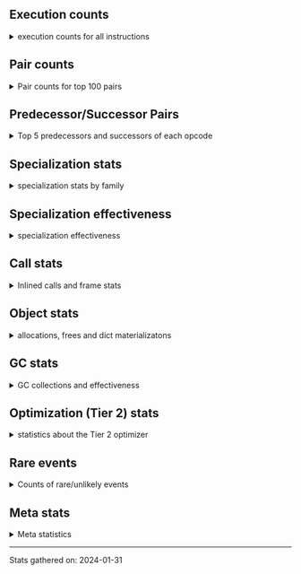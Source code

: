 ## Execution counts

<details>
<summary> execution counts for all instructions </summary>

|Name | Base Count | Head Count | Change | 
|---|---:|---:|---:|
| GET_YIELD_FROM_ITER | 20,719,864 | 36,719,736 | 77.2% |
| JUMP_BACKWARD_NO_INTERRUPT | 319,362,230 | 554,388,473 | 73.6% |
| SEND_GEN | 451,454,000 | 702,482,297 | 55.6% |
| YIELD_VALUE | 1,067,396,697 | 1,318,664,278 | 23.5% |
| FOR_ITER_GEN | 201,205,295 | 217,205,451 | 8.0% |
| TO_BOOL_ALWAYS_TRUE | 220,465,504 | 236,602,623 | 7.3% |
| BINARY_OP_SUBTRACT_INT | 658,476,183 | 704,485,013 | 7.0% |
| EXIT_INIT_CHECK | 89,728,499 | 95,316,888 | 6.2% |
| CALL_ALLOC_AND_ENTER_INIT | 92,011,779 | 97,600,168 | 6.1% |
| END_SEND | 298,297,254 | 314,295,697 | 5.4% |
| RETURN_GENERATOR | 378,778,810 | 394,810,517 | 4.2% |
| RESUME_CHECK | 7,323,630,873 | 7,609,902,235 | 3.9% |
| BINARY_OP_ADD_FLOAT | 525,725,099 | 545,720,870 | 3.8% |
| CALL_BUILTIN_CLASS | 182,694,493 | 189,072,385 | 3.5% |
| COMPARE_OP | 206,133,577 | 212,841,197 | 3.3% |
| BINARY_SUBSCR_LIST_INT | 1,193,653,957 | 1,226,998,495 | 2.8% |
| BINARY_OP_MULTIPLY_FLOAT | 1,103,707,153 | 1,134,507,676 | 2.8% |
| LOAD_ATTR_INSTANCE_VALUE | 5,605,412,455 | 5,755,305,994 | 2.7% |
| TO_BOOL_NONE | 607,944,409 | 624,074,914 | 2.7% |
| BINARY_OP | 1,127,292,766 | 1,156,828,765 | 2.6% |
| FOR_ITER_RANGE | 713,120,300 | 729,993,494 | 2.4% |
| LIST_APPEND | 187,786,221 | 190,999,660 | 1.7% |
| BINARY_SUBSCR_TUPLE_INT | 305,790,242 | 310,989,198 | 1.7% |
| STORE_ATTR_INSTANCE_VALUE | 1,130,472,097 | 1,148,039,045 | 1.6% |
| POP_TOP | 3,665,520,391 | 3,715,259,587 | 1.4% |
| STORE_SUBSCR_LIST_INT | 424,117,064 | 429,317,577 | 1.2% |
| RETURN_CONST | 1,963,727,203 | 1,985,680,753 | 1.1% |
| LOAD_FAST_AND_CLEAR | 72,541,325 | 73,332,893 | 1.1% |
| BINARY_OP_ADD_INT | 2,975,971,708 | 3,008,328,642 | 1.1% |
| INTERPRETER_EXIT | 1,983,551,717 | 2,001,734,960 | 0.9% |
| POP_JUMP_IF_NOT_NONE | 675,849,771 | 681,819,516 | 0.9% |
| LOAD_FAST_LOAD_FAST | 11,166,625,596 | 11,254,759,484 | 0.8% |
| COMPARE_OP_FLOAT | 220,299,662 | 221,897,029 | 0.7% |
| CALL_LEN | 447,787,585 | 450,986,248 | 0.7% |
| BINARY_OP_SUBTRACT_FLOAT | 360,444,907 | 362,842,772 | 0.7% |
| GET_ITER | 808,580,790 | 813,795,090 | 0.6% |
| JUMP_BACKWARD | 4,551,704,303 | 4,579,751,229 | 0.6% |
| LOAD_FAST | 39,877,498,506 | 40,106,430,218 | 0.6% |
| STORE_FAST | 13,884,449,510 | 13,958,645,851 | 0.5% |
| LOAD_CONST | 13,426,928,820 | 13,486,260,643 | 0.4% |
| RETURN_VALUE | 4,372,723,698 | 4,391,363,302 | 0.4% |
| LOAD_ATTR_METHOD_WITH_VALUES | 2,719,744,945 | 2,730,704,101 | 0.4% |
| POP_JUMP_IF_FALSE | 12,032,778,451 | 12,074,479,679 | 0.3% |
| LOAD_ATTR_MODULE | 572,588,445 | 574,546,783 | 0.3% |
| CALL_BUILTIN_O | 1,170,352,126 | 1,173,587,950 | 0.3% |
| CALL_PY_EXACT_ARGS | 3,927,749,884 | 3,938,094,050 | 0.3% |
| BUILD_TUPLE | 977,249,387 | 979,674,329 | 0.2% |
| UNARY_NEGATIVE | 161,340,556 | 161,740,609 | 0.2% |
| LOAD_GLOBAL_MODULE | 4,120,653,148 | 4,130,175,195 | 0.2% |
| SWAP | 1,238,174,929 | 1,240,936,966 | 0.2% |
| PUSH_NULL | 1,782,714,013 | 1,786,678,917 | 0.2% |
| COMPARE_OP_INT | 1,974,157,059 | 1,978,398,078 | 0.2% |
| DICT_UPDATE | 65,355 | 65,215 | -0.2% |
| CLEANUP_THROW | 1,523 | 1,520 | -0.2% |
| POP_JUMP_IF_TRUE | 2,019,453,471 | 2,023,373,184 | 0.2% |
| CALL_METHOD_DESCRIPTOR_NOARGS | 433,242,404 | 434,032,687 | 0.2% |
| BUILD_LIST | 438,388,130 | 439,177,858 | 0.2% |
| LOAD_GLOBAL_BUILTIN | 5,587,392,624 | 5,597,357,835 | 0.2% |
| CALL_PY_WITH_DEFAULTS | 217,897,014 | 218,274,243 | 0.2% |
| INSTRUMENTED_JUMP_BACKWARD | 9,996 | 9,980 | -0.2% |
| CALL | 1,112,524,555 | 1,114,116,785 | 0.1% |
| INSTRUMENTED_FOR_ITER | 11,276 | 11,260 | -0.1% |
| UNARY_INVERT | 15,199,363 | 15,179,108 | -0.1% |
| IS_OP | 833,702,709 | 834,768,774 | 0.1% |
| INSTRUMENTED_POP_JUMP_IF_TRUE | 13,436 | 13,420 | -0.1% |
| DELETE_FAST | 2,070,719 | 2,068,627 | -0.1% |
| UNPACK_SEQUENCE_TWO_TUPLE | 901,630,195 | 902,334,093 | 0.1% |
| BEFORE_WITH | 9,037,329 | 9,030,580 | -0.1% |
| JUMP_FORWARD | 603,537,663 | 603,930,812 | 0.1% |
| COPY | 1,403,099,965 | 1,403,860,433 | 0.1% |
| LOAD_ATTR | 1,640,407,223 | 1,641,115,635 | 0.0% |
| FOR_ITER | 492,740,243 | 492,948,451 | 0.0% |
| CALL_METHOD_DESCRIPTOR_FAST | 466,006,337 | 466,183,758 | 0.0% |
| TO_BOOL_INT | 329,259,814 | 329,137,859 | -0.0% |
| LOAD_ATTR_METHOD_NO_DICT | 1,959,703,989 | 1,960,420,807 | 0.0% |
| CALL_ISINSTANCE | 1,048,285,968 | 1,048,667,034 | 0.0% |
| STORE_FAST_STORE_FAST | 2,165,526,219 | 2,166,229,666 | 0.0% |
| LOAD_FAST_CHECK | 11,319,943 | 11,317,009 | -0.0% |
| CHECK_EXC_MATCH | 20,942,527 | 20,937,167 | -0.0% |
| SET_FUNCTION_ATTRIBUTE | 119,500,743 | 119,528,686 | 0.0% |
| LOAD_DEREF | 1,108,183,590 | 1,108,437,164 | 0.0% |
| PUSH_EXC_INFO | 21,565,785 | 21,561,014 | -0.0% |
| POP_EXCEPT | 21,565,635 | 21,560,865 | -0.0% |
| MAKE_FUNCTION | 136,645,996 | 136,675,638 | 0.0% |
| LOAD_ATTR_PROPERTY | 82,373,679 | 82,359,180 | -0.0% |
| DICT_MERGE | 43,239,599 | 43,232,178 | -0.0% |
| LOAD_SUPER_ATTR_METHOD | 122,454,549 | 122,433,949 | -0.0% |
| LIST_EXTEND | 125,248,655 | 125,231,041 | -0.0% |
| RESUME | 271,530 | 271,497 | -0.0% |
| LOAD_ATTR_NONDESCRIPTOR_WITH_VALUES | 192,520,432 | 192,499,927 | -0.0% |
| POP_JUMP_IF_NONE | 470,455,475 | 470,497,279 | 0.0% |
| BINARY_SUBSCR | 1,482,676,666 | 1,482,803,539 | 0.0% |
| UNPACK_SEQUENCE | 319,956 | 319,982 | 0.0% |
| BUILD_MAP | 122,784,197 | 122,774,577 | -0.0% |
| TO_BOOL_BOOL | 4,721,828,972 | 4,722,178,306 | 0.0% |
| CALL_FUNCTION_EX | 186,740,243 | 186,727,031 | -0.0% |
| RAISE_VARARGS | 3,815,449 | 3,815,180 | -0.0% |
| FOR_ITER_TUPLE | 582,401,214 | 582,438,067 | 0.0% |
| BUILD_SET | 1,667,890 | 1,667,995 | 0.0% |
| MAKE_CELL | 104,675,241 | 104,668,684 | -0.0% |
| BUILD_CONST_KEY_MAP | 13,092,794 | 13,092,033 | -0.0% |
| IMPORT_FROM | 10,431,605 | 10,432,128 | 0.0% |
| STORE_SUBSCR_DICT | 270,257,708 | 270,244,339 | -0.0% |
| CALL_INTRINSIC_1 | 249,735,086 | 249,723,575 | -0.0% |
| IMPORT_NAME | 9,413,182 | 9,413,560 | 0.0% |
| UNARY_NOT | 70,027,586 | 70,024,792 | -0.0% |
| TO_BOOL_LIST | 177,649,727 | 177,642,788 | -0.0% |
| NOP | 2,053,554,934 | 2,053,477,425 | -0.0% |
| CALL_BUILTIN_FAST_WITH_KEYWORDS | 125,535,671 | 125,531,119 | -0.0% |
| CALL_TYPE_1 | 475,470,388 | 475,483,078 | 0.0% |
| LOAD_ATTR_NONDESCRIPTOR_NO_DICT | 87,807,728 | 87,810,011 | 0.0% |
| TO_BOOL | 348,301,604 | 348,293,525 | -0.0% |
| COPY_FREE_VARS | 346,991,485 | 346,999,248 | 0.0% |
| CONTAINS_OP | 2,666,477,798 | 2,666,531,224 | 0.0% |
| LOAD_SUPER_ATTR_ATTR | 3,711,247 | 3,711,321 | 0.0% |
| CALL_LIST_APPEND | 328,687,484 | 328,681,632 | -0.0% |
| CALL_KW | 243,697,454 | 243,693,356 | -0.0% |
| STORE_ATTR_SLOT | 1,483,683,568 | 1,483,659,628 | -0.0% |
| LOAD_ATTR_SLOT | 2,162,819,070 | 2,162,789,865 | -0.0% |
| LOAD_ATTR_CLASS | 176,663,731 | 176,666,053 | 0.0% |
| CALL_METHOD_DESCRIPTOR_FAST_WITH_KEYWORDS | 104,541,699 | 104,540,347 | -0.0% |
| STORE_DEREF | 94,105,108 | 94,103,946 | -0.0% |
| CALL_BUILTIN_FAST | 1,302,682,090 | 1,302,666,541 | -0.0% |
| WITH_EXCEPT_START | 184,302 | 184,300 | -0.0% |
| CALL_STR_1 | 74,886,130 | 74,886,830 | 0.0% |
| STORE_FAST_LOAD_FAST | 161,605,122 | 161,606,629 | 0.0% |
| GET_AWAITABLE | 152,096,016 | 152,094,617 | -0.0% |
| BINARY_SUBSCR_DICT | 796,210,630 | 796,203,872 | -0.0% |
| DELETE_ATTR | 5,736,034 | 5,735,987 | -0.0% |
| BUILD_STRING | 76,067,156 | 76,066,628 | -0.0% |
| MAP_ADD | 47,757,147 | 47,757,403 | 0.0% |
| LOAD_GLOBAL | 10,841,041 | 10,840,984 | -0.0% |
| FORMAT_SIMPLE | 151,435,377 | 151,434,687 | -0.0% |
| CALL_METHOD_DESCRIPTOR_O | 412,809,194 | 412,807,751 | -0.0% |
| CALL_TUPLE_1 | 25,013,577 | 25,013,660 | 0.0% |
| BINARY_SLICE | 325,365,124 | 325,364,162 | -0.0% |
| LOAD_ATTR_WITH_HINT | 447,531,141 | 447,532,382 | 0.0% |
| RERAISE | 2,614,507 | 2,614,500 | -0.0% |
| BINARY_OP_MULTIPLY_INT | 357,994,149 | 357,993,224 | -0.0% |
| CALL_BOUND_METHOD_EXACT_ARGS | 236,880,570 | 236,881,177 | 0.0% |
| END_FOR | 76,080,045 | 76,080,216 | 0.0% |
| BINARY_SUBSCR_GETITEM | 193,973,068 | 193,972,669 | -0.0% |
| BEFORE_ASYNC_WITH | 3,005,926 | 3,005,920 | -0.0% |
| STORE_SUBSCR | 440,854,952 | 440,855,714 | 0.0% |
| STORE_ATTR_WITH_HINT | 67,119,179 | 67,119,063 | -0.0% |
| SEND | 165,324,136 | 165,323,919 | -0.0% |
| BUILD_SLICE | 211,808,140 | 211,807,881 | -0.0% |
| COMPARE_OP_STR | 2,124,317,691 | 2,124,315,190 | -0.0% |
| STORE_SLICE | 156,895,791 | 156,895,655 | -0.0% |
| STORE_ATTR | 67,394,560 | 67,394,612 | 0.0% |
| UNPACK_SEQUENCE_TUPLE | 591,099,657 | 591,099,251 | -0.0% |
| FOR_ITER_LIST | 1,661,406,017 | 1,661,407,081 | 0.0% |
| TO_BOOL_STR | 86,224,324 | 86,224,282 | -0.0% |
| DELETE_SUBSCR | 177,698,915 | 177,698,984 | 0.0% |
| EXTENDED_ARG | 458,769,823 | 458,769,958 | 0.0% |
| CONVERT_VALUE | 139,481,984 | 139,481,948 | -0.0% |
| LOAD_ATTR_METHOD_LAZY_DICT | 62,472,380 | 62,472,372 | -0.0% |
| UNPACK_SEQUENCE_LIST | 179,426,868 | 179,426,887 | 0.0% |
| BINARY_OP_ADD_UNICODE | 96,723,386 | 96,723,380 | -0.0% |
| BINARY_SUBSCR_STR_INT | 1,660,380,838 | 1,660,380,820 | -0.0% |
| GET_ANEXT | 133,515,680 | 133,515,680 | 0.0% |
| INSTRUMENTED_POP_JUMP_IF_FALSE | 19,465,840 | 19,465,840 | 0.0% |
| INSTRUMENTED_RESUME | 19,443,620 | 19,443,620 | 0.0% |
| INSTRUMENTED_RETURN_VALUE | 19,434,720 | 19,434,720 | 0.0% |
| LOAD_NAME | 14,047,760 | 14,047,760 | 0.0% |
| STORE_GLOBAL | 8,205,000 | 8,205,000 | 0.0% |
| END_ASYNC_FOR | 8,000,000 | 8,000,000 | 0.0% |
| GET_AITER | 8,000,000 | 8,000,000 | 0.0% |
| BINARY_OP_INPLACE_ADD_UNICODE | 7,825,440 | 7,825,440 | 0.0% |
| SET_ADD | 2,273,600 | 2,273,600 | 0.0% |
| STORE_NAME | 980,120 | 980,120 | 0.0% |
| UNPACK_EX | 755,520 | 755,520 | 0.0% |
| SET_UPDATE | 88,520 | 88,520 | 0.0% |
| LOAD_BUILD_CLASS | 20,080 | 20,080 | 0.0% |
| LOAD_SUPER_ATTR | 18,344 | 18,344 | 0.0% |
| INSTRUMENTED_RETURN_CONST | 7,200 | 7,200 | 0.0% |
| LOAD_LOCALS | 3,860 | 3,860 | 0.0% |
| LOAD_FROM_DICT_OR_DEREF | 3,840 | 3,840 | 0.0% |
| DELETE_DEREF | 1,600 | 1,600 | 0.0% |
| FORMAT_WITH_SPEC | 1,520 | 1,520 | 0.0% |
| DELETE_NAME | 900 | 900 | 0.0% |
| INSTRUMENTED_POP_JUMP_IF_NONE | 720 | 720 | 0.0% |
| SETUP_ANNOTATIONS | 540 | 540 | 0.0% |
| INSTRUMENTED_JUMP_FORWARD | 400 | 400 | 0.0% |
| INSTRUMENTED_POP_JUMP_IF_NOT_NONE | 400 | 400 | 0.0% |
| CALL_INTRINSIC_2 | 80 | 80 | 0.0% |


</details>

## Pair counts

<details>
<summary> Pair counts for top 100 pairs </summary>

Not included in comparative output.


</details>

## Predecessor/Successor Pairs

<details>
<summary> Top 5 predecessors and successors of each opcode </summary>

Not included in comparative output.


</details>

## Specialization stats

<details>
<summary> specialization stats by family </summary>

### BINARY_OP

<details>
<summary> specialization stats for BINARY_OP family </summary>

|Kind | Base Count | Base Ratio | Head Count | Head Ratio | Change | 
|---|---:|---:|---:|---:|---:|
|     deferred | 1,175,052,462 | 16.3% | 1,204,581,175 | 16.3% | 2.5% |
|          hit | 6,036,457,202 | 83.7% | 6,168,016,202 | 83.6% | 2.2% |
|         miss | 50,410,823 | 0.7% | 50,410,815 | 0.7% | -0.0% |

| | Base Count | Base Ratio | Head Count | Head Ratio | Change | 
|---|---:|---:|---:|---:|---:|
| Failure | 1,651,375 | 62.3% | 1,658,681 | 62.4% | 0.4% |
| Success | 999,752 | 37.7% | 999,724 | 37.6% | -0.0% |

|Failure kind | Base Count | Base Ratio | Head Count | Head Ratio | Change | 
|---|---:|---:|---:|---:|---:|
| power | 8,901 | 0.5% | 9,794 | 0.6% | 10.0% |
| true divide different types | 25,023 | 1.5% | 27,422 | 1.7% | 9.6% |
| true divide float | 11,643 | 0.7% | 12,242 | 0.7% | 5.1% |
| true divide other | 3,341 | 0.2% | 3,440 | 0.2% | 3.0% |
| subtract other | 16,000 | 1.0% | 16,100 | 1.0% | 0.6% |
| subtract different types | 777,367 | 47.1% | 779,733 | 47.0% | 0.3% |
| multiply different types | 249,999 | 15.1% | 250,730 | 15.1% | 0.3% |
| add other | 65,515 | 4.0% | 65,619 | 4.0% | 0.2% |
| and other | 1,717 | 0.1% | 1,719 | 0.1% | 0.1% |
| and int | 62,867 | 3.8% | 62,808 | 3.8% | -0.1% |
| or | 18,512 | 1.1% | 18,496 | 1.1% | -0.1% |
| add different types | 216,465 | 13.1% | 216,561 | 13.1% | 0.0% |
| floor divide | 51,872 | 3.1% | 51,868 | 3.1% | -0.0% |
| remainder | 60,353 | 3.7% | 60,349 | 3.6% | -0.0% |
| xor | 18,643 | 1.1% | 18,642 | 1.1% | -0.0% |
| lshift | 28,585 | 1.7% | 28,586 | 1.7% | 0.0% |
| rshift | 29,712 | 1.8% | 29,712 | 1.8% | 0.0% |
| multiply other | 4,320 | 0.3% | 4,320 | 0.3% | 0.0% |
| and different types | 540 | 0.0% | 540 | 0.0% | 0.0% |


</details>

### BINARY_SLICE

<details>
<summary> specialization stats for BINARY_SLICE family </summary>


</details>

### BINARY_SUBSCR

<details>
<summary> specialization stats for BINARY_SUBSCR family </summary>

|Kind | Base Count | Base Ratio | Head Count | Head Ratio | Change | 
|---|---:|---:|---:|---:|---:|
|          hit | 4,145,217,403 | 73.6% | 4,183,753,688 | 73.8% | 0.9% |
|     deferred | 1,486,836,481 | 26.4% | 1,486,963,355 | 26.2% | 0.0% |
|         miss | 4,791,332 | 0.1% | 4,791,366 | 0.1% | 0.0% |

| | Base Count | Base Ratio | Head Count | Head Ratio | Change | 
|---|---:|---:|---:|---:|---:|
| Failure | 441,741 | 69.9% | 441,778 | 70.0% | 0.0% |
| Success | 189,776 | 30.1% | 189,772 | 30.0% | -0.0% |

|Failure kind | Base Count | Base Ratio | Head Count | Head Ratio | Change | 
|---|---:|---:|---:|---:|---:|
| tuple slice | 83 | 0.0% | 82 | 0.0% | -1.2% |
| out of range | 76,700 | 17.4% | 76,720 | 17.4% | 0.0% |
| other | 121,340 | 27.5% | 121,366 | 27.5% | 0.0% |
| buffer int | 41,978 | 9.5% | 41,970 | 9.5% | -0.0% |
| array int | 157,600 | 35.7% | 157,600 | 35.7% | 0.0% |
| list slice | 34,620 | 7.8% | 34,620 | 7.8% | 0.0% |
| sequence int | 4,280 | 1.0% | 4,280 | 1.0% | 0.0% |
| code complex parameters | 4,080 | 0.9% | 4,080 | 0.9% | 0.0% |
| buffer slice | 960 | 0.2% | 960 | 0.2% | 0.0% |
| string slice | 100 | 0.0% | 100 | 0.0% | 0.0% |


</details>

### CALL

<details>
<summary> specialization stats for CALL family </summary>

|Kind | Base Count | Base Ratio | Head Count | Head Ratio | Change | 
|---|---:|---:|---:|---:|---:|
|          hit | 11,074,581,624 | 89.2% | 11,104,807,073 | 89.2% | 0.3% |
|     deferred | 1,337,068,716 | 10.8% | 1,338,888,161 | 10.8% | 0.1% |
|         miss | 230,238,921 | 1.9% | 230,470,873 | 1.9% | 0.1% |
|        deopt | 31,040 | 0.0% | 31,040 | 0.0% | 0.0% |

| | Base Count | Base Ratio | Head Count | Head Ratio | Change | 
|---|---:|---:|---:|---:|---:|
| Success | 4,854,626 | 85.2% | 4,859,008 | 85.3% | 0.1% |
| Failure | 840,134 | 14.8% | 840,489 | 14.7% | 0.0% |

|Failure kind | Base Count | Base Ratio | Head Count | Head Ratio | Change | 
|---|---:|---:|---:|---:|---:|
| bound method | 10,030 | 1.2% | 10,271 | 1.2% | 2.4% |
| out of versions | 101 | 0.0% | 100 | 0.0% | -1.0% |
| other | 33,113 | 3.9% | 33,318 | 4.0% | 0.6% |
| method wrapper | 4,496 | 0.5% | 4,503 | 0.5% | 0.2% |
| class no vectorcall | 64,254 | 7.6% | 64,203 | 7.6% | -0.1% |
| meth descr varargs | 62,299 | 7.4% | 62,285 | 7.4% | -0.0% |
| operator wrapper | 5,448 | 0.6% | 5,449 | 0.6% | 0.0% |
| cfunc varargs keywords | 27,889 | 3.3% | 27,884 | 3.3% | -0.0% |
| meth descr varargs keywords | 17,974 | 2.1% | 17,971 | 2.1% | -0.0% |
| cfunc noargs | 67,253 | 8.0% | 67,242 | 8.0% | -0.0% |
| cfunc varargs | 11,012 | 1.3% | 11,011 | 1.3% | -0.0% |
| meth descr method fastcall keywords | 178,568 | 21.3% | 178,559 | 21.2% | -0.0% |
| code complex parameters | 154,121 | 18.3% | 154,116 | 18.3% | -0.0% |
| class mutable | 51,177 | 6.1% | 51,178 | 6.1% | 0.0% |
| no dict | 100,660 | 12.0% | 100,659 | 12.0% | -0.0% |
| init not python | 17,080 | 2.0% | 17,080 | 2.0% | 0.0% |
| cmethod | 11,820 | 1.4% | 11,820 | 1.4% | 0.0% |
| init not simple | 11,660 | 1.4% | 11,660 | 1.4% | 0.0% |
| wrong number arguments | 9,580 | 1.1% | 9,580 | 1.1% | 0.0% |
| str | 1,700 | 0.2% | 1,700 | 0.2% | 0.0% |


</details>

### COMPARE_OP

<details>
<summary> specialization stats for COMPARE_OP family </summary>

|Kind | Base Count | Base Ratio | Head Count | Head Ratio | Change | 
|---|---:|---:|---:|---:|---:|
|     deferred | 207,662,554 | 4.6% | 214,407,491 | 4.7% | 3.2% |
|         miss | 1,861,215 | 0.0% | 1,903,728 | 0.0% | 2.3% |
|          hit | 4,316,913,197 | 95.4% | 4,322,706,569 | 95.3% | 0.1% |

| | Base Count | Base Ratio | Head Count | Head Ratio | Change | 
|---|---:|---:|---:|---:|---:|
| Failure | 233,859 | 70.4% | 238,238 | 70.6% | 1.9% |
| Success | 98,379 | 29.6% | 99,196 | 29.4% | 0.8% |

|Failure kind | Base Count | Base Ratio | Head Count | Head Ratio | Change | 
|---|---:|---:|---:|---:|---:|
| float long | 19,583 | 8.4% | 21,304 | 8.9% | 8.8% |
| big int | 58,942 | 25.2% | 61,556 | 25.8% | 4.4% |
| bool | 5,159 | 2.2% | 5,167 | 2.2% | 0.2% |
| long float | 1,613 | 0.7% | 1,611 | 0.7% | -0.1% |
| different types | 51,963 | 22.2% | 51,992 | 21.8% | 0.1% |
| tuple | 14,644 | 6.3% | 14,650 | 6.1% | 0.0% |
| other | 24,315 | 10.4% | 24,318 | 10.2% | 0.0% |
| baseobject | 30,500 | 13.0% | 30,500 | 12.8% | 0.0% |
| string | 10,600 | 4.5% | 10,600 | 4.4% | 0.0% |
| set | 9,840 | 4.2% | 9,840 | 4.1% | 0.0% |
| bytes | 3,480 | 1.5% | 3,480 | 1.5% | 0.0% |
| list | 3,220 | 1.4% | 3,220 | 1.4% | 0.0% |


</details>

### FOR_ITER

<details>
<summary> specialization stats for FOR_ITER family </summary>

|Kind | Base Count | Base Ratio | Head Count | Head Ratio | Change | 
|---|---:|---:|---:|---:|---:|
|          hit | 2,983,228,885 | 81.7% | 3,016,099,284 | 81.9% | 1.1% |
|     deferred | 663,988,023 | 18.2% | 664,235,330 | 18.0% | 0.0% |
|         miss | 174,903,941 | 4.8% | 174,944,809 | 4.7% | 0.0% |

| | Base Count | Base Ratio | Head Count | Head Ratio | Change | 
|---|---:|---:|---:|---:|---:|
| Failure | 304,875 | 8.3% | 305,856 | 8.4% | 0.3% |
| Success | 3,351,286 | 91.7% | 3,352,074 | 91.6% | 0.0% |

|Failure kind | Base Count | Base Ratio | Head Count | Head Ratio | Change | 
|---|---:|---:|---:|---:|---:|
| dict items | 111,359 | 36.5% | 112,186 | 36.7% | 0.7% |
| set | 37,227 | 12.2% | 37,379 | 12.2% | 0.4% |
| zip | 18,957 | 6.2% | 18,953 | 6.2% | -0.0% |
| enumerate | 43,452 | 14.3% | 43,458 | 14.2% | 0.0% |
| seq iter | 29,860 | 9.8% | 29,860 | 9.8% | 0.0% |
| other | 19,460 | 6.4% | 19,460 | 6.4% | 0.0% |
| dict values | 13,060 | 4.3% | 13,060 | 4.3% | 0.0% |
| dict keys | 8,660 | 2.8% | 8,660 | 2.8% | 0.0% |
| reversed list | 8,040 | 2.6% | 8,040 | 2.6% | 0.0% |
| itertools | 6,900 | 2.3% | 6,900 | 2.3% | 0.0% |
| ascii string | 5,280 | 1.7% | 5,280 | 1.7% | 0.0% |
| map | 1,460 | 0.5% | 1,460 | 0.5% | 0.0% |
| bytes | 660 | 0.2% | 660 | 0.2% | 0.0% |
| callable | 480 | 0.2% | 480 | 0.2% | 0.0% |
| string | 20 | 0.0% | 20 | 0.0% | 0.0% |


</details>

### LOAD_ATTR

<details>
<summary> specialization stats for LOAD_ATTR family </summary>

|Kind | Base Count | Base Ratio | Head Count | Head Ratio | Change | 
|---|---:|---:|---:|---:|---:|
|          hit | 13,316,499,048 | 84.8% | 13,479,974,582 | 84.9% | 1.2% |
|        deopt | 1,815,191 | 0.0% | 1,817,035 | 0.0% | 0.1% |
|     deferred | 2,377,476,857 | 15.1% | 2,378,179,180 | 15.0% | 0.0% |
|         miss | 753,138,947 | 4.8% | 753,132,893 | 4.7% | -0.0% |

| | Base Count | Base Ratio | Head Count | Head Ratio | Change | 
|---|---:|---:|---:|---:|---:|
| Failure | 1,142,559 | 7.1% | 1,142,689 | 7.1% | 0.0% |
| Success | 14,926,754 | 92.9% | 14,926,659 | 92.9% | -0.0% |

|Failure kind | Base Count | Base Ratio | Head Count | Head Ratio | Change | 
|---|---:|---:|---:|---:|---:|
| method | 160,568 | 14.1% | 160,743 | 14.1% | 0.1% |
| non overriding descriptor | 11,364 | 1.0% | 11,352 | 1.0% | -0.1% |
| not managed dict | 139,814 | 12.2% | 139,773 | 12.2% | -0.0% |
| overridden | 18,933 | 1.7% | 18,938 | 1.7% | 0.0% |
| class attr simple | 6,181 | 0.5% | 6,182 | 0.5% | 0.0% |
| mutable class | 68,352 | 6.0% | 68,358 | 6.0% | 0.0% |
| has managed dict | 316,901 | 27.7% | 316,893 | 27.7% | -0.0% |
| metaclass attribute | 253,207 | 22.2% | 253,212 | 22.2% | 0.0% |
| shadowed | 100,599 | 8.8% | 100,598 | 8.8% | -0.0% |
| class method obj | 24,380 | 2.1% | 24,380 | 2.1% | 0.0% |
| class attr descriptor | 17,780 | 1.6% | 17,780 | 1.6% | 0.0% |
| module attr not found | 10,660 | 0.9% | 10,660 | 0.9% | 0.0% |
| not in keys | 7,260 | 0.6% | 7,260 | 0.6% | 0.0% |
| non object slot | 3,500 | 0.3% | 3,500 | 0.3% | 0.0% |
| builtin class method | 2,980 | 0.3% | 2,980 | 0.3% | 0.0% |
| property | 60 | 0.0% | 60 | 0.0% | 0.0% |
| out of versions | 20 | 0.0% | 20 | 0.0% | 0.0% |


</details>

### LOAD_GLOBAL

<details>
<summary> specialization stats for LOAD_GLOBAL family </summary>

|Kind | Base Count | Base Ratio | Head Count | Head Ratio | Change | 
|---|---:|---:|---:|---:|---:|
|         miss | 329,265 | 0.0% | 331,254 | 0.0% | 0.6% |
|          hit | 9,707,716,507 | 99.9% | 9,727,201,776 | 99.9% | 0.2% |
|     deferred | 10,624,899 | 0.1% | 10,626,791 | 0.1% | 0.0% |
|        deopt | 9,340 | 0.0% | 9,340 | 0.0% | 0.0% |

| | Base Count | Base Ratio | Head Count | Head Ratio | Change | 
|---|---:|---:|---:|---:|---:|
| Success | 545,407 | 100.0% | 545,447 | 100.0% | 0.0% |
| Failure | 0 | 0.0% | 0 | 0.0% |  |


</details>

### LOAD_SUPER_ATTR

<details>
<summary> specialization stats for LOAD_SUPER_ATTR family </summary>

|Kind | Base Count | Base Ratio | Head Count | Head Ratio | Change | 
|---|---:|---:|---:|---:|---:|
|          hit | 126,165,796 | 100.0% | 126,145,270 | 100.0% | -0.0% |
|     deferred | 9,244 | 0.0% | 9,244 | 0.0% | 0.0% |

| | Base Count | Base Ratio | Head Count | Head Ratio | Change | 
|---|---:|---:|---:|---:|---:|
| Success | 9,100 | 100.0% | 9,100 | 100.0% | 0.0% |
| Failure | 0 | 0.0% | 0 | 0.0% |  |


</details>

### POP_JUMP_IF_FALSE

<details>
<summary> specialization stats for POP_JUMP_IF_FALSE family </summary>


</details>

### POP_JUMP_IF_NONE

<details>
<summary> specialization stats for POP_JUMP_IF_NONE family </summary>


</details>

### POP_JUMP_IF_NOT_NONE

<details>
<summary> specialization stats for POP_JUMP_IF_NOT_NONE family </summary>


</details>

### POP_JUMP_IF_TRUE

<details>
<summary> specialization stats for POP_JUMP_IF_TRUE family </summary>


</details>

### SEND

<details>
<summary> specialization stats for SEND family </summary>

|Kind | Base Count | Base Ratio | Head Count | Head Ratio | Change | 
|---|---:|---:|---:|---:|---:|
|          hit | 451,423,100 | 73.2% | 702,451,397 | 80.9% | 55.6% |
|     deferred | 165,296,256 | 26.8% | 165,296,048 | 19.0% | -0.0% |
|         miss | 30,900 | 0.0% | 30,900 | 0.0% | 0.0% |

| | Base Count | Base Ratio | Head Count | Head Ratio | Change | 
|---|---:|---:|---:|---:|---:|
| Success | 6,213 | 10.6% | 6,209 | 10.6% | -0.1% |
| Failure | 52,567 | 89.4% | 52,562 | 89.4% | -0.0% |

|Failure kind | Base Count | Base Ratio | Head Count | Head Ratio | Change | 
|---|---:|---:|---:|---:|---:|
| other | 15,887 | 30.2% | 15,882 | 30.2% | -0.0% |
| async generator send | 33,180 | 63.1% | 33,180 | 63.1% | 0.0% |
| list | 3,260 | 6.2% | 3,260 | 6.2% | 0.0% |
| dict keys | 240 | 0.5% | 240 | 0.5% | 0.0% |


</details>

### STORE_ATTR

<details>
<summary> specialization stats for STORE_ATTR family </summary>

|Kind | Base Count | Base Ratio | Head Count | Head Ratio | Change | 
|---|---:|---:|---:|---:|---:|
|          hit | 2,487,686,423 | 90.5% | 2,505,249,526 | 90.6% | 0.7% |
|         miss | 193,588,421 | 7.0% | 193,568,210 | 7.0% | -0.0% |
|     deferred | 257,100,729 | 9.4% | 257,080,955 | 9.3% | -0.0% |

| | Base Count | Base Ratio | Head Count | Head Ratio | Change | 
|---|---:|---:|---:|---:|---:|
| Success | 3,785,126 | 97.5% | 3,784,743 | 97.5% | -0.0% |
| Failure | 97,126 | 2.5% | 97,124 | 2.5% | -0.0% |

|Failure kind | Base Count | Base Ratio | Head Count | Head Ratio | Change | 
|---|---:|---:|---:|---:|---:|
| not managed dict | 2,646 | 2.7% | 2,644 | 2.7% | -0.1% |
| class attr simple | 46,060 | 47.4% | 46,060 | 47.4% | 0.0% |
| not in dict | 15,940 | 16.4% | 15,940 | 16.4% | 0.0% |
| overriding descriptor | 10,640 | 11.0% | 10,640 | 11.0% | 0.0% |
| not in keys | 7,820 | 8.1% | 7,820 | 8.1% | 0.0% |
| overridden | 5,180 | 5.3% | 5,180 | 5.3% | 0.0% |
| property | 4,160 | 4.3% | 4,160 | 4.3% | 0.0% |
| no dict | 3,120 | 3.2% | 3,120 | 3.2% | 0.0% |
| method | 1,540 | 1.6% | 1,540 | 1.6% | 0.0% |
| mutable class | 20 | 0.0% | 20 | 0.0% | 0.0% |


</details>

### STORE_SLICE

<details>
<summary> specialization stats for STORE_SLICE family </summary>


</details>

### STORE_SUBSCR

<details>
<summary> specialization stats for STORE_SUBSCR family </summary>

|Kind | Base Count | Base Ratio | Head Count | Head Ratio | Change | 
|---|---:|---:|---:|---:|---:|
|          hit | 694,371,892 | 61.2% | 699,559,036 | 61.3% | 0.7% |
|     deferred | 440,684,133 | 38.8% | 440,684,894 | 38.6% | 0.0% |
|         miss | 2,880 | 0.0% | 2,880 | 0.0% | 0.0% |

| | Base Count | Base Ratio | Head Count | Head Ratio | Change | 
|---|---:|---:|---:|---:|---:|
| Success | 16,162 | 9.3% | 16,163 | 9.3% | 0.0% |
| Failure | 157,537 | 90.7% | 157,537 | 90.7% | 0.0% |

|Failure kind | Base Count | Base Ratio | Head Count | Head Ratio | Change | 
|---|---:|---:|---:|---:|---:|
| array int | 66,240 | 42.0% | 66,240 | 42.0% | 0.0% |
| py simple | 43,477 | 27.6% | 43,477 | 27.6% | 0.0% |
| dict subclass no override | 34,860 | 22.1% | 34,860 | 22.1% | 0.0% |
| bytearray int | 9,320 | 5.9% | 9,320 | 5.9% | 0.0% |
| out of range | 2,820 | 1.8% | 2,820 | 1.8% | 0.0% |
| other | 800 | 0.5% | 800 | 0.5% | 0.0% |
| list slice | 20 | 0.0% | 20 | 0.0% | 0.0% |


</details>

### TO_BOOL

<details>
<summary> specialization stats for TO_BOOL family </summary>

|Kind | Base Count | Base Ratio | Head Count | Head Ratio | Change | 
|---|---:|---:|---:|---:|---:|
|         miss | 110,780,685 | 1.7% | 125,379,491 | 1.9% | 13.2% |
|     deferred | 456,089,682 | 7.0% | 470,404,973 | 7.2% | 3.1% |
|          hit | 6,032,592,065 | 92.9% | 6,050,481,281 | 92.7% | 0.3% |

| | Base Count | Base Ratio | Head Count | Head Ratio | Change | 
|---|---:|---:|---:|---:|---:|
| Success | 2,315,397 | 77.4% | 2,590,843 | 79.3% | 11.9% |
| Failure | 677,210 | 22.6% | 677,200 | 20.7% | -0.0% |

|Failure kind | Base Count | Base Ratio | Head Count | Head Ratio | Change | 
|---|---:|---:|---:|---:|---:|
| bytearray | 1,239 | 0.2% | 1,228 | 0.2% | -0.9% |
| bytes | 19,224 | 2.8% | 19,257 | 2.8% | 0.2% |
| sequence | 18,683 | 2.8% | 18,669 | 2.8% | -0.1% |
| float | 2,601 | 0.4% | 2,600 | 0.4% | -0.0% |
| mapping | 98,887 | 14.6% | 98,875 | 14.6% | -0.0% |
| set | 33,034 | 4.9% | 33,038 | 4.9% | 0.0% |
| tuple | 112,692 | 16.6% | 112,687 | 16.6% | -0.0% |
| number | 181,697 | 26.8% | 181,689 | 26.8% | -0.0% |
| other | 173,161 | 25.6% | 173,166 | 25.6% | 0.0% |
| dict | 35,572 | 5.3% | 35,571 | 5.3% | -0.0% |
| memory view | 420 | 0.1% | 420 | 0.1% | 0.0% |


</details>

### UNPACK_SEQUENCE

<details>
<summary> specialization stats for UNPACK_SEQUENCE family </summary>

|Kind | Base Count | Base Ratio | Head Count | Head Ratio | Change | 
|---|---:|---:|---:|---:|---:|
|          hit | 1,669,184,480 | 99.8% | 1,669,887,991 | 99.8% | 0.0% |
|     deferred | 3,191,631 | 0.2% | 3,191,659 | 0.2% | 0.0% |
|         miss | 2,972,240 | 0.2% | 2,972,240 | 0.2% | 0.0% |

| | Base Count | Base Ratio | Head Count | Head Ratio | Change | 
|---|---:|---:|---:|---:|---:|
| Failure | 2,517 | 2.5% | 2,519 | 2.5% | 0.1% |
| Success | 98,048 | 97.5% | 98,044 | 97.5% | -0.0% |

|Failure kind | Base Count | Base Ratio | Head Count | Head Ratio | Change | 
|---|---:|---:|---:|---:|---:|
| sequence | 1,457 | 57.9% | 1,459 | 57.9% | 0.1% |
| iterator | 680 | 27.0% | 680 | 27.0% | 0.0% |
| other | 380 | 15.1% | 380 | 15.1% | 0.0% |


</details>


</details>

## Specialization effectiveness

<details>
<summary> specialization effectiveness </summary>

|Instructions | Base Count | Base Ratio | Head Count | Head Ratio | Change | 
|---|---:|---:|---:|---:|---:|
| Specialized hits | 70,132,879,680 | 33.1% | 71,133,445,918 | 33.2% | 1.4% |
| Basic | 117,450,350,071 | 55.4% | 118,600,075,524 | 55.4% | 1.0% |
| Specialized misses | 1,523,552,233 | 0.7% | 1,538,442,163 | 0.7% | 1.0% |
| Not specialized | 22,775,627,706 | 10.7% | 22,866,130,927 | 10.7% | 0.4% |

### Deferred by instruction

<details>
<summary> deferred by instruction </summary>

|Name | Base Count | Base Ratio | Head Count | Head Ratio | Change | 
|---|---:|---:|---:|---:|---:|
| COMPARE_OP | 207,662,554 | 2.4% | 214,407,491 | 2.5% | 3.2% |
| TO_BOOL | 456,089,682 | 5.3% | 470,404,973 | 5.4% | 3.1% |
| BINARY_OP | 1,175,052,462 | 13.7% | 1,204,581,175 | 14.0% | 2.5% |
| CALL | 1,337,068,716 | 15.6% | 1,338,888,161 | 15.5% | 0.1% |
| FOR_ITER | 663,988,023 | 7.7% | 664,235,330 | 7.7% | 0.0% |
| LOAD_ATTR | 2,377,476,857 | 27.7% | 2,378,179,180 | 27.5% | 0.0% |
| BINARY_SUBSCR | 1,486,836,481 | 17.3% | 1,486,963,355 | 17.2% | 0.0% |
| STORE_ATTR | 257,100,729 | 3.0% | 257,080,955 | 3.0% | -0.0% |
| STORE_SUBSCR | 440,684,133 | 5.1% | 440,684,894 | 5.1% | 0.0% |
| SEND | 165,296,256 | 1.9% | 165,296,048 | 1.9% | -0.0% |


</details>

### Misses by instruction

<details>
<summary> misses by instruction </summary>

|Name | Base Count | Base Ratio | Head Count | Head Ratio | Change | 
|---|---:|---:|---:|---:|---:|
| TO_BOOL_NONE | 53,883,763 | 3.5% | 61,183,167 | 4.0% | 13.5% |
| FOR_ITER_TUPLE | 87,234,358 | 5.7% | 87,255,309 | 5.7% | 0.0% |
| FOR_ITER_LIST | 87,598,623 | 5.7% | 87,618,540 | 5.7% | 0.0% |
| STORE_ATTR_SLOT | 93,899,352 | 6.2% | 93,879,263 | 6.1% | -0.0% |
| CALL_PY_EXACT_ARGS | 107,982,438 | 7.1% | 107,973,601 | 7.0% | -0.0% |
| LOAD_ATTR_SLOT | 110,899,906 | 7.3% | 110,894,333 | 7.2% | -0.0% |
| LOAD_ATTR_NONDESCRIPTOR_WITH_VALUES | 68,347,019 | 4.5% | 68,347,923 | 4.4% | 0.0% |
| LOAD_ATTR_INSTANCE_VALUE | 286,579,963 | 18.8% | 286,581,701 | 18.6% | 0.0% |
| LOAD_ATTR_METHOD_WITH_VALUES | 215,494,596 | 14.1% | 215,494,338 | 14.0% | -0.0% |
| STORE_ATTR_INSTANCE_VALUE | 99,630,015 | 6.5% | 99,629,989 | 6.5% | -0.0% |


</details>


</details>

## Call stats

<details>
<summary> Inlined calls and frame stats </summary>

| | Base Count | Base Ratio | Head Count | Head Ratio | Change | 
|---|---:|---:|---:|---:|---:|
| Calls via PyEval_EvalFrame (api) | 215,368,061 | 2.8% | 231,364,673 | 2.9% | 7.4% |
| Calls to Python functions inlined | 5,735,428,482 | 74.3% | 6,019,548,142 | 75.0% | 5.0% |
| Calls via PyEval_EvalFrame (function vectorcall) | 1,201,967,403 | 15.6% | 1,219,913,212 | 15.2% | 1.5% |
| Calls via PyEval_EvalFrame (vector) | 1,207,282,303 | 15.6% | 1,225,228,112 | 15.3% | 1.5% |
| Calls to PyEval_EvalDefault | 1,986,749,801 | 25.7% | 2,004,933,040 | 25.0% | 0.9% |
| Calls via PyEval_EvalFrame (total) | 1,986,749,801 | 25.7% | 2,004,933,040 | 25.0% | 0.9% |
| Frames pushed | 4,675,136,408 | 60.5% | 4,697,032,909 | 58.5% | 0.5% |
| Calls via PyEval_EvalFrame (slot) | 336,041,765 | 4.4% | 337,240,413 | 4.2% | 0.4% |
| Calls via PyEval_EvalFrame (generator) | 779,467,498 | 10.1% | 779,704,928 | 9.7% | 0.0% |
| Calls via PyEval_EvalFrame (function ex) | 28,956,793 | 0.4% | 28,950,252 | 0.4% | -0.0% |
| Frame objects created | 62,522,731 | 0.8% | 62,517,376 | 0.8% | -0.0% |
| Calls via PyEval_EvalFrame (method) | 212,973,835 | 2.8% | 212,969,725 | 2.7% | -0.0% |
| Calls via PyEval_EvalFrame (legacy) | 5,294,820 | 0.1% | 5,294,820 | 0.1% | 0.0% |
| Calls via PyEval_EvalFrame (build class) | 20,080 | 0.0% | 20,080 | 0.0% | 0.0% |


</details>

## Object stats

<details>
<summary> allocations, frees and dict materializatons </summary>

| | Base Count | Base Ratio | Head Count | Head Ratio | Change | 
|---|---:|---:|---:|---:|---:|
| Method cache dunder misses | 7,163,185 |  | 7,875,286 |  | 9.9% |
| Method cache misses | 83,064,832 |  | 80,190,599 |  | -3.5% |
| Method cache collisions | 90,062,992 |  | 87,902,781 |  | -2.4% |
| Allocations from freelist | 6,039,955,318 | 36.0% | 6,107,463,241 | 36.2% | 1.1% |
| Frees to freelist | 6,047,729,146 |  | 6,115,240,954 |  | 1.1% |
| Interpreter increfs | 81,275,572,656 | 77.3% | 81,826,215,537 | 77.4% | 0.7% |
| Interpreter decrefs | 94,436,953,101 | 78.1% | 95,067,821,975 | 78.2% | 0.7% |
| Method cache dunder hits | 3,217,265,776 |  | 3,234,657,038 |  | 0.5% |
| Allocations to 512 bytes | 10,633,103,131 | 63.3% | 10,671,868,205 | 63.2% | 0.4% |
| Allocations | 10,748,296,871 | 64.0% | 10,787,094,500 | 63.8% | 0.4% |
| Frees | 11,045,586,364 |  | 11,085,196,849 |  | 0.4% |
| Decrefs | 26,528,211,207 | 21.9% | 26,571,652,388 | 21.8% | 0.2% |
| Method cache hits | 2,843,672,115 |  | 2,847,193,498 |  | 0.1% |
| Increfs | 23,928,086,759 | 22.7% | 23,951,032,929 | 22.6% | 0.1% |
| Allocations to 4 kbytes | 94,932,976 | 0.6% | 94,967,342 | 0.6% | 0.0% |
| Allocations over 4 kbytes | 20,260,764 | 0.1% | 20,258,953 | 0.1% | -0.0% |
| New values | 73,367,181 |  | 73,367,308 |  | 0.0% |
| Materialize dict (on request) | 5,306,280 | 7.2% | 5,306,280 | 7.2% | 0.0% |
| Materialize dict (new key) | 189,420 | 0.3% | 189,420 | 0.3% | 0.0% |
| Materialize dict (too big) | 0 | 0.0% | 0 | 0.0% |  |
| Materialize dict (str subclass) | 0 | 0.0% | 0 | 0.0% |  |
| Dematerialize dict | 2,033,200 | 2.8% | 2,033,200 | 2.8% | 0.0% |


</details>

## GC stats

<details>
<summary> GC collections and effectiveness </summary>

|Generation | Base Collections | Base Objects collected | Base Object visits | Head Collections | Head Objects collected | Head Object visits | 
|---:|---:|---:|---:|---:|---:|---:|
| 0 | 723,660 | 45,887,248 | 6,000,334,124 | 723,795 | 45,882,272 | 6,000,335,558 |
| 1 | 64,719 | 36,339,253 | 4,898,183,824 | 64,733 | 36,340,860 | 4,898,012,794 |
| 2 | 20,840 | 53,207,972 | 18,071,323,532 | 20,845 | 53,207,951 | 18,072,200,243 |


</details>

## Optimization (Tier 2) stats

<details>
<summary> statistics about the Tier 2 optimizer </summary>

| | Base Count | Base Ratio | Head Count | Head Ratio | Change | 
|---|---:|---:|---:|---:|---:|
| Optimization attempts | 0 |  | 0 |  |  |
| Traces created | 0 |  | 0 |  |  |
| Trace stack overflow | 0 |  | 0 |  |  |
| Trace stack underflow | 0 |  | 0 |  |  |
| Trace too long | 0 |  | 0 |  |  |
| Trace too short | 0 |  | 0 |  |  |
| Inner loop found | 0 |  | 0 |  |  |
| Recursive call | 0 |  | 0 |  |  |
| Low confidence | 0 |  | 0 |  |  |
| Traces executed | 0 |  | 0 |  |  |
| Uops executed | 0 |  | 0 |  |  |

### Trace length histogram

<details>
<summary> trace length histogram </summary>

|Range | Base Count | Base Ratio | Head Count | Head Ratio | Change | 
|---|---:|---:|---:|---:|---:|
| <= 1 | 0 |  | 0 |  |  |


</details>

### Optimized trace length histogram

<details>
<summary> optimized trace length histogram </summary>

|Range | Base Count | Base Ratio | Head Count | Head Ratio | Change | 
|---|---:|---:|---:|---:|---:|
| <= 1 | 0 |  | 0 |  |  |


</details>

### Trace run length histogram

<details>
<summary> trace run length histogram </summary>

|Range | Base Count | Base Ratio | Head Count | Head Ratio | Change | 
|---|---:|---:|---:|---:|---:|
| <= 1 | 0 |  | 0 |  |  |


</details>

### Uop execution stats

<details>
<summary> uop execution stats </summary>


</details>

### Unsupported opcodes

<details>
<summary> unsupported opcodes </summary>


</details>


</details>

## Rare events

<details>
<summary> Counts of rare/unlikely events </summary>

|Event | Base Count | Head Count | Change | 
|---|---:|---:|---:|
| set_class |  | 0 |  |
| set_bases |  | 40 |  |
| set_eval_frame_func |  | 0 |  |
| builtin_dict |  | 0 |  |
| func_modification |  | 220 |  |


</details>

## Meta stats

<details>
<summary> Meta statistics </summary>

| | Base Count | Head Count | Change | 
|---|---:|---:|---:|
| Number of data files | 1,920 | 1,920 | 0.0% |


</details>

---
Stats gathered on: 2024-01-31
